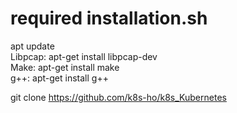 # required installation.sh
apt update  
Libpcap: apt-get install libpcap-dev  
Make: apt-get install make  
g++: apt-get install g++   
  
git clone https://github.com/k8s-ho/k8s_Kubernetes

